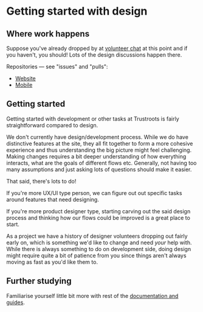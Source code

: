 # Getting started with design

## Where work happens

Suppose you've already dropped by at [volunteer chat](Chat.md) at this point and if you haven't, you should! Lots of the design discussions happen there.

Repositories — see "issues" and "pulls":
- [Website](https://github.com/trustroots/trustroots)
- [Mobile](https://github.com/trustroots/trustroots-expo-mobile)

## Getting started

Getting started with development or other tasks at Trustroots is fairly straightforward compared to design.

We don't currently have design/development process. While we do have distinctive features at the site, they all fit together to form a more cohesive experience and thus understanding the big picture might feel challenging. Making changes requires a bit deeper understanding of how everything interacts, what are the goals of different flows etc. Generally, not having too many assumptions and just asking lots of questions should make it easier.

That said, there's lots to do!

If you're more UX/UI type person, we can figure out out specific tasks around features that need designing.

If you're more product designer type, starting carving out the said design process and thinking how our flows could be improved is a great place to start.

As a project we have a history of designer volunteers dropping out fairly early on, which is something we'd like to change and need _your_ help with. While there is always something to do on development side, doing design might require quite a bit of patience from you since things aren't always moving as fast as you'd like them to.

## Further studying

Familiarise yourself little bit more with rest of the [documentation and guides](https://team.trustroots.org).
